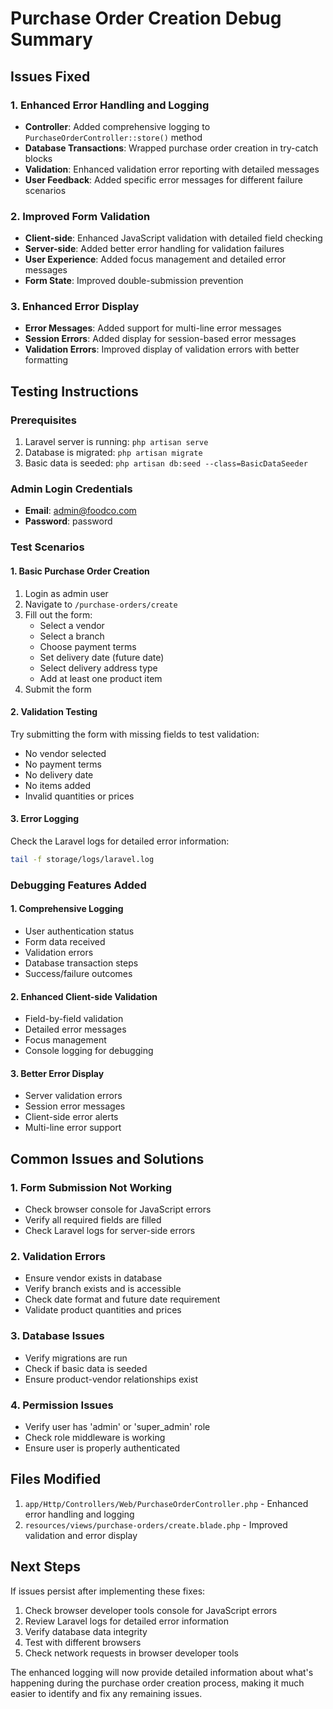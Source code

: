 # Purchase Order Creation Debug Summary

## Issues Fixed

### 1. Enhanced Error Handling and Logging
- **Controller**: Added comprehensive logging to `PurchaseOrderController::store()` method
- **Database Transactions**: Wrapped purchase order creation in try-catch blocks
- **Validation**: Enhanced validation error reporting with detailed messages
- **User Feedback**: Added specific error messages for different failure scenarios

### 2. Improved Form Validation
- **Client-side**: Enhanced JavaScript validation with detailed field checking
- **Server-side**: Added better error handling for validation failures
- **User Experience**: Added focus management and detailed error messages
- **Form State**: Improved double-submission prevention

### 3. Enhanced Error Display
- **Error Messages**: Added support for multi-line error messages
- **Session Errors**: Added display for session-based error messages
- **Validation Errors**: Improved display of validation errors with better formatting

## Testing Instructions

### Prerequisites
1. Laravel server is running: `php artisan serve`
2. Database is migrated: `php artisan migrate`
3. Basic data is seeded: `php artisan db:seed --class=BasicDataSeeder`

### Admin Login Credentials
- **Email**: admin@foodco.com
- **Password**: password

### Test Scenarios

#### 1. Basic Purchase Order Creation
1. Login as admin user
2. Navigate to `/purchase-orders/create`
3. Fill out the form:
   - Select a vendor
   - Select a branch
   - Choose payment terms
   - Set delivery date (future date)
   - Select delivery address type
   - Add at least one product item
4. Submit the form

#### 2. Validation Testing
Try submitting the form with missing fields to test validation:
- No vendor selected
- No payment terms
- No delivery date
- No items added
- Invalid quantities or prices

#### 3. Error Logging
Check the Laravel logs for detailed error information:
```bash
tail -f storage/logs/laravel.log
```

### Debugging Features Added

#### 1. Comprehensive Logging
- User authentication status
- Form data received
- Validation errors
- Database transaction steps
- Success/failure outcomes

#### 2. Enhanced Client-side Validation
- Field-by-field validation
- Detailed error messages
- Focus management
- Console logging for debugging

#### 3. Better Error Display
- Server validation errors
- Session error messages
- Client-side error alerts
- Multi-line error support

## Common Issues and Solutions

### 1. Form Submission Not Working
- Check browser console for JavaScript errors
- Verify all required fields are filled
- Check Laravel logs for server-side errors

### 2. Validation Errors
- Ensure vendor exists in database
- Verify branch exists and is accessible
- Check date format and future date requirement
- Validate product quantities and prices

### 3. Database Issues
- Verify migrations are run
- Check if basic data is seeded
- Ensure product-vendor relationships exist

### 4. Permission Issues
- Verify user has 'admin' or 'super_admin' role
- Check role middleware is working
- Ensure user is properly authenticated

## Files Modified

1. `app/Http/Controllers/Web/PurchaseOrderController.php` - Enhanced error handling and logging
2. `resources/views/purchase-orders/create.blade.php` - Improved validation and error display

## Next Steps

If issues persist after implementing these fixes:

1. Check browser developer tools console for JavaScript errors
2. Review Laravel logs for detailed error information
3. Verify database data integrity
4. Test with different browsers
5. Check network requests in browser developer tools

The enhanced logging will now provide detailed information about what's happening during the purchase order creation process, making it much easier to identify and fix any remaining issues.